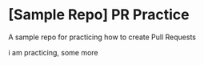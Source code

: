 # [Sample Repo] PR Practice
A sample repo for practicing how to create Pull Requests

i am practicing, some more